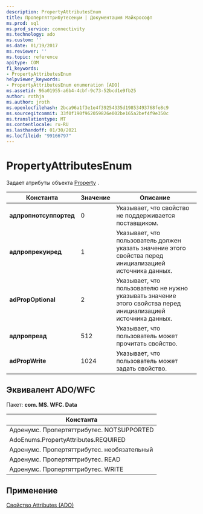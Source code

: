 ```yaml
---
description: PropertyAttributesEnum
title: Пропертяттрибутесенум | Документация Майкрософт
ms.prod: sql
ms.prod_service: connectivity
ms.technology: ado
ms.custom: ''
ms.date: 01/19/2017
ms.reviewer: ''
ms.topic: reference
apitype: COM
f1_keywords:
- PropertyAttributesEnum
helpviewer_keywords:
- PropertyAttributesEnum enumeration [ADO]
ms.assetid: 96a01955-a6b4-4cbf-9c73-52bcd1e9fb25
author: rothja
ms.author: jroth
ms.openlocfilehash: 2bca96a1f3e1e4f39254335d19853493768fe8c9
ms.sourcegitcommit: 33f0f190f962059826e002be165a2bef4f9e350c
ms.translationtype: MT
ms.contentlocale: ru-RU
ms.lasthandoff: 01/30/2021
ms.locfileid: "99166797"
---
```

# <a name="propertyattributesenum"></a>PropertyAttributesEnum
Задает атрибуты объекта [Property](./property-object-ado.md) .  
  
|Константа|Значение|Описание|  
|--------------|-----------|-----------------|  
|**адпропнотсуппортед**|0|Указывает, что свойство не поддерживается поставщиком.|  
|**адпропрекуиред**|1|Указывает, что пользователь должен указать значение этого свойства перед инициализацией источника данных.|  
|**adPropOptional**|2|Указывает, что пользователю не нужно указывать значение этого свойства перед инициализацией источника данных.|  
|**адпропреад**|512|Указывает, что пользователь может прочитать свойство.|  
|**adPropWrite**|1024|Указывает, что пользователь может задать свойство.|  
  
## <a name="adowfc-equivalent"></a>Эквивалент ADO/WFC  
 Пакет: **com. MS. WFC. Data**  
  
|Константа|  
|--------------|  
|Адоенумс. Пропертяттрибутес. NOTSUPPORTED|  
|AdoEnums.PropertyAttributes.REQUIRED|  
|Адоенумс. Пропертяттрибутес. необязательный|  
|Адоенумс. Пропертяттрибутес. READ|  
|Адоенумс. Пропертяттрибутес. WRITE|  
  
## <a name="applies-to"></a>Применение  
 [Свойство Attributes (ADO)](./attributes-property-ado.md)